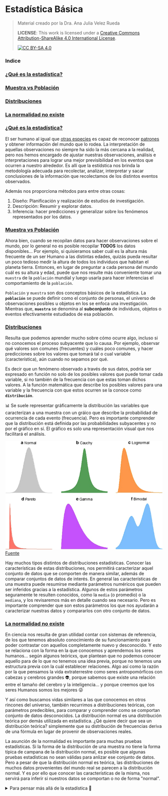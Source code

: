 # Estadística Básica
> Material creado por la Dra. Ana Julia Velez Rueda
>
>
> **LICENSE**: This work is licensed under a
[Creative Commons Attribution-ShareAlike 4.0 International License][cc-by-sa].
>
>[![CC BY-SA 4.0][cc-by-sa-image]][cc-by-sa]

[cc-by-sa]: http://creativecommons.org/licenses/by-sa/4.0/
[cc-by-sa-image]: https://licensebuttons.net/l/by-sa/4.0/88x31.png
[cc-by-sa-shield]: https://img.shields.io/badge/License-CC%20BY--SA%204.0-lightgrey.svg

### Indice
  ### [¿Qué es la estadística?](#intro)
  ### [Muestra vs Población](#muestra)
  ### [Distribuciones](#distribuciones)
  ### [La normalidad no existe](#normalidad)


### [¿Qué es la estadística?](#indice)

El ser humano al igual que [otras especies](https://pubmed.ncbi.nlm.nih.gov/35695157/) es capaz de reconocer [patrones](https://pubmed.ncbi.nlm.nih.gov/7488849/) y obtener información del mundo que lo rodea. La interpretación de aquellas observaciones no siempre ha sido la más cercana a la realidad, pero nos hemos encargado de ajustar nuestras observaciones, análisis e interpretaciones para lograr una mejor previsibilidad en los eventos que ocurren a nuestro alrededor. Es allí que la estídstica nos brinda la metodología adecuada para recolectar, analizar, interpretar y sacar conclusiones de la información que recolectamos de los distintos eventos observados.

Además nos proporciona métodos para entre otras cosas:

1. Diseño: Planificación y realización de estudios de investigación.
2. Descripción: Resumir y explorar datos.
3. Inferencia: hacer predicciones y generalizar sobre los fenómenos representados por los datos.

### [Muestra vs Población](#muestra)

Ahora bien, cuando se recopilan datos para hacer observaciones sobre el mundo, por lo general no es posible recopilar **TODOS** los datos disponibles...  Por ejemplo, si quisieramos saber cuál es la altura más frecuente de un ser Humano a las distintas edades, quizás pueda resultar un poco tedioso medir la altura de todos los individuos que habitan el planeta tierra. Entonces, en lugar de preguntar a cada persona del mundo cuál es su altura y edad, puede que nos resulte más conveniente tomar una `muestra` de la `población` mundíal y luego usarla para hacer inferencias el comportamiento de la `población`.

`Población` y `muestra` son dos conceptos básicos de la estadística. La **`población`** se puede definir como el conjunto de personas, el universo de observaciones posibles u objetos en los se enfoca una investigación. Mientras que, **`muestra`** se denomina al **subconjunto** de individuos, objetos o eventos efectivamente estudiados de esa población. 


### [Distribuciones](#distribuciones)

Resulta que podemos aprender mucho sobre cómo ocurre algo, incluso si no conocemos el proceso subyacente que lo causa. Por ejemplo, observar qué valores son comunes (frecuentes) y cuáles poco comunes, y hacer predicciones sobre los valores que tomará tal o cual variable (característica), aún cuando no sepamos por qué. 

Es decir que un fenómeno observado a través de sus datos, podría ser expresado en función no solo de los posibles valores que puede tomar cada variable, si no también de la frecuencia con que estas toman dichos valores. A la función matemática que describe los posibles valores para una variable y la frecuencia con que estos ocurren se la conoce como **`dístribución`**.

📊 Se suele representar gráficamente la distribución las variables que caracterizan a una muestra con un gráico que describe la probabilidad de ocurrencia de cada evento (frecuencia). Pero es importante comprender que la distribución está definida por las probabilidades subyacentes y no por el gráfico en sí. El gráfico es solo una representación visual que nos facilitará el análisis.


![distributions](distributions.png)
[Fuente](https://bmcbioinformatics.biomedcentral.com/articles/10.1186/s12859-020-03892-w)

Hay muchos tipos distintos de distribuciones estadísticas.  Conocer las características de estas distribuciones, nos permitirá caracterizar aquel conjunto de datos que se comporten de manera similar, además de comparar conjuntos de datos de interés. En general las características de una muestra puede resumirse mediante parámetros numéricos que pueden ser inferidos gracias a la estadística. Algunos de estos parámetros seguramente te resulten conocidos, como la `media` (o promedio) o la `mediana`, y los revisaremos más en detalle cuando sea necesario. Pero es importante comprender que son estos parámetros los que nos ayudarán a caracterizar nuestras datos y compararlos con otro conjunto de datos.


### [La normalidad no existe](#normalidad)

En ciencia nos resulta de gran utilidad contar con sistemas de referencia, de los que tenemos absoluto conocimiento de su funcionamiento para poder contrastar con aquellos completamente nuevo y desconocido. Y esto se relaciona con la forma en la que conocemos y aprendemos los seres humanos... según algunos teóricxs, que plantean que no podemos conocer aquello para de lo que no tenemos una idea previa, porque no tenemos una estructura previa con la cuál establecer relaciones. Algo así como la razón por la que pensamos la vida extraterrestre como seres antropomórficos con cabezas y cerebros grandes 👽, porque sabemos que existe una relación entre el tamaño del cerebro y la inteligencia... y porque creemos que los seres Humanos somos los mejores 😜 

Y así como buscamos vidas similares a las que conocemos en otros rincones del universo, también recurrimos a distribuciones teóricas, con parámetros predecibles, para comparar y comprender como se comportan conjunto de datos desconocidos. La distribución normal es una distribución teórica por demás utilizada en estadística. ¿Qé quiere decir que sea un distribución teórica? simplemente que su distribución de frecuencias deriva de una fórmula en lugar de provenir de observaciones reales.

La asunción de la normalidad es importante para muchas pruebas estadísticas. Si la forma de la distribución de una muestra no tiene la forma típica de campana de la distribución normal, es posible que algunas pruebas estadísticas no sean válidas para anlizar ese conjunto de datos. Pero a pesar de que la distribución normal es teórica, las distribuciones de muchos datos provenientes del mundo real se parecen a la distribución normal. Y es por ello que conocer las características de la misma, nos servirá para inferir si nuestros datos se comportan o no de forma "normal".


<details>
  <summary>  Para pensar más allá de la estadística 🤔 </summary>

Es común escuchar **"la ciencia afirma qué"**, pero no resulta tan común escuchar explicaciones sobre cómo afirma la ciencia. 
¿Qué hace a un conocimiento `científico`? ¿Alguna vez te pusiste a pensar cómo conocemos y qué es el conocimiento? La filosofía de la ciencia se enfoca particularmente en esta pregunta. 

Aquí te dejamos algunos videos para comenzar a pensar juntxs los alcances e implicancias de cómo conocemos y cómo es que afirmamos en ciencia.. de datos 😜 

 - [El conocimiento - Mentira la Verdad](https://www.youtube.com/watch?v=v-Z9eMt-8UU&t=581s)
 - [Los patovicas de la ciencia](https://www.youtube.com/watch?v=ZMUjO5N9BCo) 

</details>
